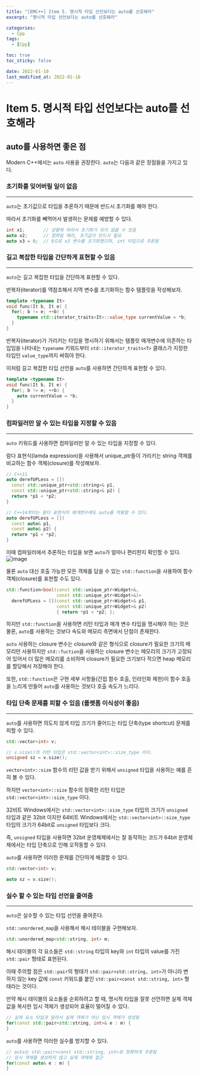 ```yaml
---
title: "[EMC++] Item 5. 명시적 타입 선언보다는 auto를 선호해라"
excerpt: "명시적 타입 선언보다는 auto를 선호해라"

categories:
  - Cpp
tags:
  - [Cpp]

toc: true
toc_sticky: false

date: 2022-01-10
last_modified_at: 2022-01-10
---
```


# Item 5. 명시적 타입 선언보다는 auto를 선호해라

## auto를 사용하면 좋은 점

Modern C++에서는 `auto` 사용을 권장한다. `auto`는 다음과 같은 장점들을 가지고 있다.

### 초기화를 잊어버릴 일이 없음
---
`auto`는 초기값으로 타입을 추론하기 때문에 반드시 초기화를 해야 한다.

따라서 초기화를 빼먹어서 발생하는 문제를 예방할 수 있다.

```cpp
int x1;       // 상황에 따라서 초기화가 되지 않을 수 있음
auto x2;      // 컴파일 에러, 초기값이 반드시 필요
auto x3 = 0;  // 0으로 x3 변수를 초기화했으며, int 타입으로 추론됨
```

### 길고 복잡한 타입을 간단하게 표현할 수 있음
---
`auto`는 길고 복잡한 타입을 간단하게 표현할 수 있다.

반복자(iterator)를 역참조해서 지역 변수를 초기화하는 함수 템플릿을 작성해보자.

```cpp
template <typename It>
void func(It b, It e) {
  for(; b != e; ++b) {
    typename std::iterator_traits<It>::value_type currentValue = *b;
  }
}
``` 

반복자(iterator)가 가리키는 타입을 명시하기 위해서는 템플릿 매개변수에 의존하는 타입임을 나타내는 `typename` 키워드부터 `std::iterator_traits<T>` 클래스가 지정한 타입인 `value_type`까지 써줘야 한다.

이처럼 길고 복잡한 타입 선언을 `auto`를 사용하면 간단하게 표현할 수 있다.

```cpp
template <typename It>
void func(It b, It e) {
  for(; b != e; ++b) {
    auto currentValue = *b;
  }
}
```

### 컴파일러만 알 수 있는 타입을 지정할 수 있음
---
`auto` 키워드를 사용하면 컴파일러만 알 수 있는 타입을 지정할 수 있다.

람다 표현식(lamda expression)을 사용해서 unique_ptr들이 가리키는 string 객체를 비교하는 함수 객체(closure)를 작성해보자.

```cpp
// C++11
auto derefUPLess = [](
  const std::unique_ptr<std::string>& p1,
  const std::unique_ptr<std::string>& p2) {
  return *p1 < *p2;
}

// C++14부터는 람다 표현식의 매개변수에도 auto를 적용할 수 있다.
auto derefUPLess = [](
  const auto& p1,
  const auto& p2) {
  return *p1 < *p2;
}
```

이때 컴파일러에서 추론하는 타입을 보면 `auto`가 얼마나 편리한지 확인할 수 있다.
![image](https://user-images.githubusercontent.com/34677157/148993327-3f615d6e-2241-4df6-9f9b-0e1368cb2517.png)

물론 `auto` 대신 호출 가능한 모든 객체를 담을 수 있는 `std::function`을 사용하여 함수 객체(closure)를 표현할 수도 있다. 

```cpp
std::function<bool(const std::unique_ptr<Widget>&,
                   const std::unique_ptr<Widget>&)>
  derefUPLess = [](const std::unique_ptr<Widget>& p1,
                   const std::unique_ptr<Widget>& p2)
                   { return *p1 < *p2; };
```

하지만 `std::function`을 사용하면 리턴 타입과 매개 변수 타입을 명시해야 하는 것은 물론, `auto`를 사용하는 것보다 속도와 메모리 측면에서 단점이 존재한다.

`auto` 사용하는 closure 변수는 closure와 같은 형식으로 closure가 필요한 크기의 메모리만 사용하지만 `std::fuction`을 사용하는 closure 변수는 메모리의 크기가 고정되어 있어서 더 많은 메모리를 소비하며 closure가 필요한 크기보다 작으면 heap 메모리를 할당해서 저장해야 한다.

또한, `std::function`은 구현 세부 사항들(간접 함수 호출, 인라인화 제한)이 함수 호출을 느리게 만들어 `auto`를 사용하는 것보다 호출 속도가 느리다.

### 타입 단축 문제를 피할 수 있음 (플랫폼 이식성이 좋음)
---
`auto`를 사용하면 의도치 않게 타입 크기가 줄어드는 타입 단축(type shortcut) 문제를 피할 수 있다.

```cpp
std::vector<int> v;

// v.size()의 리턴 타입은 std::vector<int>::size_type 이다.
unsigned sz = v.size(); 
```

`vector<int>::size` 함수의 리턴 값을 받기 위해서 `unsigned` 타입을 사용하는 예를 흔히 볼 수 있다.

하지만 `vector<int>::size` 함수의 정확한 리턴 타입은 `std::vector<int>::size_type` 이다.

32비트 Windows에서는 `std::vector<int>::size_type` 타입의 크기가 `unsigned` 타입과 같은 32bit 이지만 64비트 Windows에서는 `std::vector<int>::size_type` 타입의 크기가 64bit로 `unsigned` 타입보다 크다.

즉, `unsigned` 타입을 사용하면 32bit 운영체제에서는 잘 동작하는 코드가 64bit 운영체제에서는 타입 단축으로 인해 오작동할 수 있다.

`auto`를 사용하면 이러한 문제를 간단하게 해결할 수 있다.

```cpp
std::vector<int> v;

auto sz = v.size();
```

### 실수 할 수 있는 타입 선언을 줄여줌
---
`auto`은 실수할 수 있는 타입 선언을 줄여준다.

`std::unordered_map`을 사용해서 해시 테이블을 구현해보자.

```cpp
std::unordered_map<std::string, int> m;
```

해시 테이블의 각 요소들은 `std::string` 타입의 key와 `int` 타입의 value를 가진 `std::pair` 형태로 표현된다.

이때 주의할 점은 `std::pair`의 형태가 `std::pair<std::string, int>`가 아니라 변하지 않는 key 값에 `const` 키워드를 붙인 `std::pair<const std::string, int>` 형태라는 것이다.

만약 해시 테이블의 요소들을 순회하려고 할 때, 명시적 타입을 잘못 선언하면 실제 객체 값을 복사한 임시 객체가 생성되어 효율이 떨어질 수 있다.

```cpp
// 실제 요소 타입과 달라서 실제 객체가 아닌 임시 객체가 생성됨
for(const std::pair<std::string, int>& e : m) {
}
```

`auto`를 사용하면 이러한 실수를 방지할 수 있다.

```cpp
// auto는 std::pair<const std::string, int>로 정확하게 추론됨
// 임시 객체를 생성하지 않고 실제 객체에 접근
for(const auto& e : m) {
}
```

<br>
